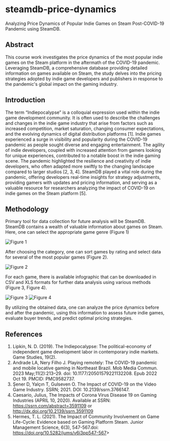 # steamdb-price-dynamics

Analyzing Price Dynamics of Popular Indie Games on Steam Post-COVID-19 Pandemic using SteamDB.

## Abstract

This course work investigates the price dynamics of the most popular indie games on the Steam platform in the aftermath of the COVID-19 pandemic. Leveraging SteamDB, a comprehensive database providing detailed information on games available on Steam, the study delves into the pricing strategies adopted by indie game developers and publishers in response to the pandemic's global impact on the gaming industry.

## Introduction

The term “Indiepocalypse” is a colloquial expression used within the indie game development community. It is often used to describe the challenges and changes in the indie game industry that arise from factors such as increased competition, market saturation, changing consumer expectations, and the evolving dynamics of digital distribution platforms [1].
Indie games experienced a surge in visibility and popularity during the COVID-19 pandemic as people sought diverse and engaging entertainment. The agility of indie developers, coupled with increased attention from gamers looking for unique experiences, contributed to a notable boost in the indie gaming scene. The pandemic highlighted the resilience and creativity of indie developers, who often adapted more swiftly to the changing landscape compared to larger studios [2, 3, 4].
SteamDB played a vital role during the pandemic, offering developers real-time insights for strategy adjustments, providing gamers with updates and pricing information, and serving as a valuable resource for researchers analyzing the impact of COVID-19 on indie games on the Steam platform [5].

## Methodology

Primary tool for data collection for future analysis will be SteamDB. SteamDB contains a wealth of valuable information about games on Steam. Here, one can select the appropriate game genre (Figure 1)

![Figure 1](https://files.catbox.moe/mmch96.png)

After choosing the category, one can sort games by rating and select data for several of the most popular games (Figure 2).

![Figure 2](https://files.catbox.moe/u6qe17.png)

For each game, there is available infographic that can be downloaded in CSV and XLS formats for further data analysis using various methods (Figure 3, Figure 4).

![Figure 3](https://files.catbox.moe/1atenh.png)
![Figure 4](https://files.catbox.moe/6dtxrc.png)

By utilizing the obtained data, one can analyze the price dynamics before and after the pandemic, using this information to assess future indie games, evaluate buyer trends, and predict optimal pricing strategies.

## References

1) Lipkin, N. D. (2019). The Indiepocalypse: The political-economy of independent game development labor in contemporary indie markets. Game Studies, 19(2).
2) Andrade LA, Nery Filho J. Playing remotely: The COVID-19 pandemic and mobile locative gaming in Northeast Brazil. Mob Media Commun. 2023 May;11(2):213–29. doi: 10.1177/20501579221132208. Epub 2022 Oct 19. PMCID: PMC9582737.
3) Şener D, Yalçın T, Gulseven O. The Impact of COVID-19 on the Video Game Industry. SSRN; 2021. DOI: 10.2139/ssrn.3766147.
4) Caesario, Julius, The Impacts of Corona Virus Disease 19 on Gaming Industries (APRIL 10, 2020). Available at SSRN: <https://ssrn.com/abstract=3591109> or <http://dx.doi.org/10.2139/ssrn.3591109>
5) Hermes, T. L. (2021). The Impact of Community Involvement on Game Life-Cycle: Evidence based on Gaming Platform Steam. Junior Management Science, 6(3), 547-567.doi: <https://doi.org/10.5282/jums/v6i3pp547-567>>
